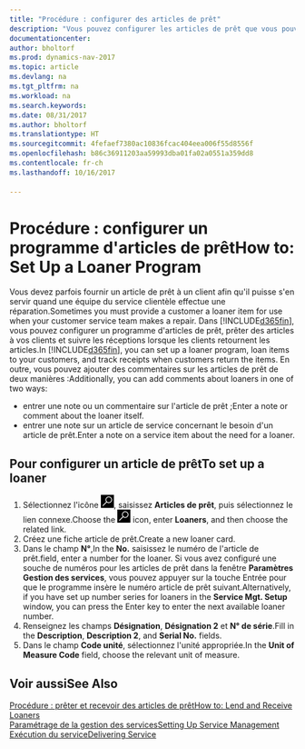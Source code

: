 ```yaml
---
title: "Procédure : configurer des articles de prêt"
description: "Vous pouvez configurer les articles de prêt que vous pouvez prêter aux clients afin de remplacer les articles de service lors de leur maintenance."
documentationcenter: 
author: bholtorf
ms.prod: dynamics-nav-2017
ms.topic: article
ms.devlang: na
ms.tgt_pltfrm: na
ms.workload: na
ms.search.keywords: 
ms.date: 08/31/2017
ms.author: bholtorf
ms.translationtype: HT
ms.sourcegitcommit: 4fefaef7380ac10836fcac404eea006f55d8556f
ms.openlocfilehash: b86c36911203aa59993dba01fa02a0551a359dd8
ms.contentlocale: fr-ch
ms.lasthandoff: 10/16/2017

---
```

# <a name="how-to-set-up-a-loaner-program"></a><span data-ttu-id="43d6b-103">Procédure : configurer un programme d'articles de prêt</span><span class="sxs-lookup"><span data-stu-id="43d6b-103">How to: Set Up a Loaner Program</span></span>
<span data-ttu-id="43d6b-104">Vous devez parfois fournir un article de prêt à un client afin qu'il puisse s'en servir quand une équipe du service clientèle effectue une réparation.</span><span class="sxs-lookup"><span data-stu-id="43d6b-104">Sometimes you must provide a customer a loaner item for use when your customer service team makes a repair.</span></span> <span data-ttu-id="43d6b-105">Dans [!INCLUDE[d365fin](includes/d365fin_md.md)], vous pouvez configurer un programme d'articles de prêt, prêter des articles à vos clients et suivre les réceptions lorsque les clients retournent les articles.</span><span class="sxs-lookup"><span data-stu-id="43d6b-105">In [!INCLUDE[d365fin](includes/d365fin_md.md)], you can set up a loaner program, loan items to your customers, and track receipts when customers return the items.</span></span> <span data-ttu-id="43d6b-106">En outre, vous pouvez ajouter des commentaires sur les articles de prêt de deux manières :</span><span class="sxs-lookup"><span data-stu-id="43d6b-106">Additionally, you can add comments about loaners in one of two ways:</span></span>  
  
* <span data-ttu-id="43d6b-107">entrer une note ou un commentaire sur l'article de prêt ;</span><span class="sxs-lookup"><span data-stu-id="43d6b-107">Enter a note or comment about the loaner itself.</span></span>  
* <span data-ttu-id="43d6b-108">entrer une note sur un article de service concernant le besoin d'un article de prêt.</span><span class="sxs-lookup"><span data-stu-id="43d6b-108">Enter a note on a service item about the need for a loaner.</span></span>  

## <a name="to-set-up-a-loaner"></a><span data-ttu-id="43d6b-109">Pour configurer un article de prêt</span><span class="sxs-lookup"><span data-stu-id="43d6b-109">To set up a loaner</span></span>  
1. <span data-ttu-id="43d6b-110">Sélectionnez l'icône ![Page ou état pour la recherche](media/ui-search/search_small.png "Page ou état pour la recherche"), saisissez **Articles de prêt**, puis sélectionnez le lien connexe.</span><span class="sxs-lookup"><span data-stu-id="43d6b-110">Choose the ![Search for Page or Report](media/ui-search/search_small.png "Search for Page or Report icon") icon, enter **Loaners**, and then choose the related link.</span></span>  
2. <span data-ttu-id="43d6b-111">Créez une fiche article de prêt.</span><span class="sxs-lookup"><span data-stu-id="43d6b-111">Create a new loaner card.</span></span> 
3. <span data-ttu-id="43d6b-112">Dans le champ **N°**,</span><span class="sxs-lookup"><span data-stu-id="43d6b-112">In the **No.**</span></span> <span data-ttu-id="43d6b-113">saisissez le numéro de l'article de prêt.</span><span class="sxs-lookup"><span data-stu-id="43d6b-113">field, enter a number for the loaner.</span></span> <span data-ttu-id="43d6b-114">Si vous avez configuré une souche de numéros pour les articles de prêt dans la fenêtre **Paramètres Gestion des services**, vous pouvez appuyer sur la touche Entrée pour que le programme insère le numéro article de prêt suivant.</span><span class="sxs-lookup"><span data-stu-id="43d6b-114">Alternatively, if you have set up number series for loaners in the **Service Mgt. Setup** window, you can press the Enter key to enter the next available loaner number.</span></span>  
4. <span data-ttu-id="43d6b-115">Renseignez les champs **Désignation**, **Désignation 2** et **N° de série**.</span><span class="sxs-lookup"><span data-stu-id="43d6b-115">Fill in the **Description**, **Description 2**, and **Serial No.** fields.</span></span>  
5. <span data-ttu-id="43d6b-116">Dans le champ **Code unité**, sélectionnez l'unité appropriée.</span><span class="sxs-lookup"><span data-stu-id="43d6b-116">In the **Unit of Measure Code** field, choose the relevant unit of measure.</span></span>  
  
## <a name="see-also"></a><span data-ttu-id="43d6b-117">Voir aussi</span><span class="sxs-lookup"><span data-stu-id="43d6b-117">See Also</span></span>
[<span data-ttu-id="43d6b-118">Procédure : prêter et recevoir des articles de prêt</span><span class="sxs-lookup"><span data-stu-id="43d6b-118">How to: Lend and Receive Loaners</span></span>](service-how-to-lend-receive-loaners.md)  
[<span data-ttu-id="43d6b-119">Paramétrage de la gestion des services</span><span class="sxs-lookup"><span data-stu-id="43d6b-119">Setting Up Service Management</span></span>](service-setup-service.md)  
[<span data-ttu-id="43d6b-120">Exécution du service</span><span class="sxs-lookup"><span data-stu-id="43d6b-120">Delivering Service</span></span>](service-deliver-service.md)  


